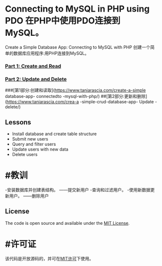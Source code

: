 # Connecting to MySQL in PHP using PDO  在PHP中使用PDO连接到MySQL。
Create a Simple Database App: Connecting to MySQL with PHP
创建一个简单的数据库应用程序:用PHP连接到MySQL。

### [Part 1: Create and Read](https://www.taniarascia.com/create-a-simple-database-app-connecting-to-mysql-with-php/)
### [Part 2: Update and Delete](https://www.taniarascia.com/create-a-simple-crud-database-app-php-update-delete/)
###[第1部分:创建和读取](https://www.taniarascia.com/create-a-simple database-app- connectedto -mysql-with-php/)
##[第2部分:更新和删除](https://www.taniarascia.com/crea-a -simple-crud-database-app- Update -delete/)

## Lessons

- Install database and create table structure
- Submit new users
- Query and filter users
- Update users with new data
- Delete users
# #教训

-安装数据库并创建表结构。
——提交新用户
-查询和过滤用户。
-使用新数据更新用户。
——删除用户

## License

The code is open source and available under the [MIT License](LICENSE.md).


# #许可证

该代码是开放源码的，并可在[MIT许可](许可。md)下使用。
